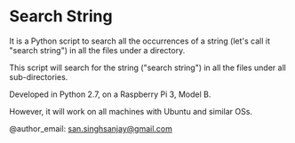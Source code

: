 # Search String
It is a Python script to search all the occurrences of a string (let's call it "search string") in all the files under a directory.

This script will search for the string ("search string") in all the files under all sub-directories.

Developed in Python 2.7, on a Raspberry Pi 3, Model B.

However, it will work on all machines with Ubuntu and similar OSs.

@author_email: san.singhsanjay@gmail.com
